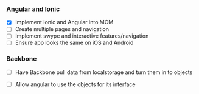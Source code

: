 ### Angular and Ionic
 - [x] Implement Ionic and Angular into MOM
 - [ ] Create multiple pages and navigation
 - [ ] Implement swype and interactive features/navigation
 - [ ] Ensure app looks the same on iOS and Android

### Backbone
 - [ ] Have Backbone pull data from localstorage and turn them in to objects
 - [ ] Allow angular to use the objects for its interface


